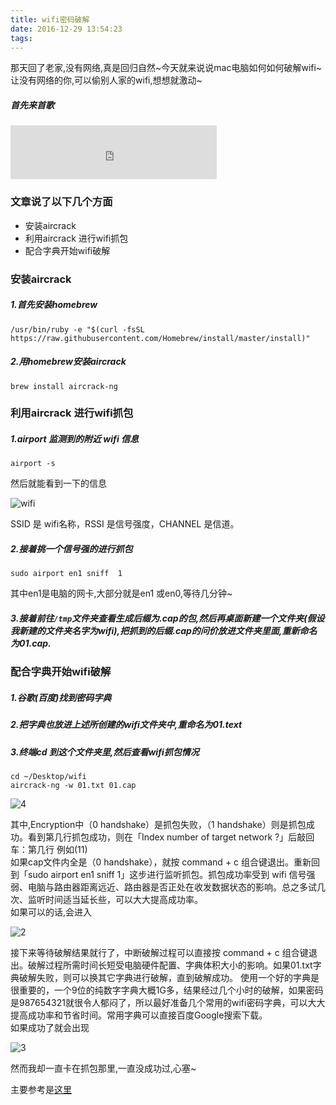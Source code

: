 ```yaml
---
title: wifi密码破解
date: 2016-12-29 13:54:23
tags:
---
```


那天回了老家,没有网络,真是回归自然~今天就来说说mac电脑如何如何破解wifi~让没有网络的你,可以偷别人家的wifi,想想就激动~

##### 首先来首歌
<iframe frameborder="no" border="0" marginwidth="0" marginheight="0" width=330 height=86 src="https://music.163.com/outchain/player?type=2&id=116352&auto=1&height=66"></iframe>


### 文章说了以下几个方面

- 安装aircrack
- 利用aircrack 进行wifi抓包
- 配合字典开始wifi破解


### 安装aircrack
##### 1.首先安装homebrew

```
/usr/bin/ruby -e "$(curl -fsSL https://raw.githubusercontent.com/Homebrew/install/master/install)"

```

##### 2.用homebrew安装aircrack

```
brew install aircrack-ng
```


### 利用aircrack 进行wifi抓包

##### 1.airport 监测到的附近 wifi 信息

```
airport -s
```
然后就能看到一下的信息

![wifi](1.png)

SSID 是 wifi名称，RSSI 是信号强度，CHANNEL 是信道。

##### 2.接着挑一个信号强的进行抓包

```
sudo airport en1 sniff  1
```

其中en1是电脑的网卡,大部分就是en1 或en0,等待几分钟~

##### 3.接着前往`/tmp`文件夹查看生成后缀为.cap的包,然后再桌面新建一个文件夹(假设我新建的文件夹名字为wifi),把抓到的后缀.cap的问价放进文件夹里面,重新命名为01.cap.


### 配合字典开始wifi破解

##### 1.谷歌(百度)找到密码字典
##### 2.把字典也放进上述所创建的wifi文件夹中,重命名为01.text
##### 3.终端cd 到这个文件夹里,然后查看wifi抓包情况

```
cd ~/Desktop/wifi
aircrack-ng -w 01.txt 01.cap
```

![4](4.png)

其中,Encryption中（0 handshake）是抓包失败，（1 handshake）则是抓包成功。看到第几行抓包成功，则在「Index number of target network ?」后敲回车：第几行 例如(11) <br/>
如果cap文件内全是（0 handshake），就按 command + c 组合键退出。重新回到「sudo airport en1 sniff 1」这步进行监听抓包。抓包成功率受到 wifi 信号强弱、电脑与路由器距离远近、路由器是否正处在收发数据状态的影响。总之多试几次、监听时间适当延长些，可以大大提高成功率。<br />
如果可以的话,会进入

![2](2.png)

接下来等待破解结果就行了，中断破解过程可以直接按 command + c 组合键退出。破解过程所需时间长短受电脑硬件配置、字典体积大小的影响。如果01.txt字典破解失败，则可以换其它字典进行破解，直到破解成功。
使用一个好的字典是很重要的，一个9位的纯数字字典大概1G多，结果经过几个小时的破解，如果密码是987654321就很令人郁闷了，所以最好准备几个常用的wifi密码字典，可以大大提高成功率和节省时间。常用字典可以直接百度Google搜索下载。<br />
如果成功了就会出现

![3](3.jpg)

然而我却一直卡在抓包那里,一直没成功过,心塞~

主要参考是[这里](http://chaishiwei.com/blog/562.html)



